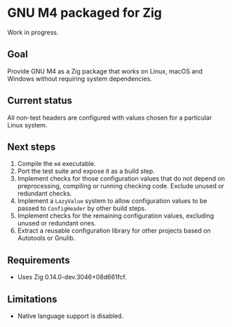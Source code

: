# GNU M4 packaged for Zig

Work in progress.

## Goal

Provide GNU M4 as a Zig package that works on Linux, macOS and Windows without
requiring system dependencies.

## Current status

All non-test headers are configured with values chosen for a particular Linux system.

## Next steps

1. Compile the `m4` executable.
2. Port the test suite and expose it as a build step.
3. Implement checks for those configuration values that do not depend on
   preprocessing, compiling or running checking code. Exclude unused or
   redundant checks.
4. Implement a `LazyValue` system to allow configuration values to be passed to
   `ConfigHeader` by other build steps.
5. Implement checks for the remaining configuration values, excluding unused or
   redundant ones.
6. Extract a reusable configuration library for other projects based on
   Autotools or Gnulib.

## Requirements

- Uses Zig 0.14.0-dev.3046+08d661fcf.

## Limitations

- Native language support is disabled.
